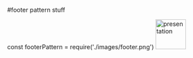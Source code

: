 

#footer pattern stuff

const footerPattern = require('./images/footer.png')
<img src={footerPattern} className="test" alt="presentation" height="70" />